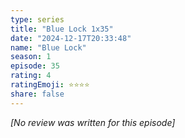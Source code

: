 ```yaml
---
type: series
title: "Blue Lock 1x35"
date: "2024-12-17T20:33:48"
name: "Blue Lock"
season: 1
episode: 35
rating: 4
ratingEmoji: ⭐️⭐️⭐️⭐️
share: false
---
```


*[No review was written for this episode]*
